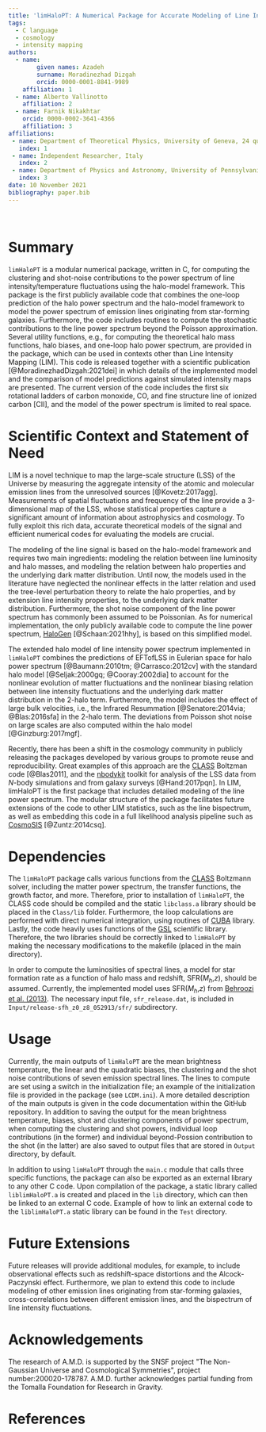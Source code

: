 ```yaml
---
title: 'limHaloPT: A Numerical Package for Accurate Modeling of Line Intensity Power Spectrum'
tags:
  - C language
  - cosmology
  - intensity mapping
authors:
  - name:
        given names: Azadeh 
        surname: Moradinezhad Dizgah
        orcid: 0000-0001-8841-9989
    affiliation: 1
  - name: Alberto Vallinotto  
    affiliation: 2
  - name: Farnik Nikakhtar
    orcid: 0000-0002-3641-4366
    affiliation: 3
affiliations:
 - name: Department of Theoretical Physics, University of Geneva, 24 quai Ernest Ansermet, 1211 Geneva 4, Switzerland
   index: 1
 - name: Independent Researcher, Italy
   index: 2  
 - name: Department of Physics and Astronomy, University of Pennsylvania, 209 S. 33rd St., Philadelphia, PA 19104, USA
   index: 3   
date: 10 November 2021
bibliography: paper.bib
---
```


&nbsp;
&nbsp;
&nbsp;



# Summary

`limHaloPT` is a modular numerical package, written in C, for computing the clustering and shot-noise contributions to the power spectrum of line intensity/temperature fluctuations using the halo-model framework. This package is the first publicly available code that combines the one-loop prediction of the halo power spectrum and the halo-model framework to model the power spectrum of emission lines originating from star-forming galaxies. Furthermore, the code includes routines to compute the stochastic contributions to the line power spectrum beyond the Poisson approximation. Several utility functions, e.g., for computing the theoretical halo mass functions, halo biases, and one-loop halo power spectrum, are provided in the package, which can be used in contexts other than Line Intensity Mapping (LIM). This code is released together with a scientific publication [@MoradinezhadDizgah:2021dei] in which details of the implemented model and the comparison of model predictions against simulated intensity maps are presented. The current version of the code includes the first six rotational ladders of carbon monoxide, CO, and fine structure line of ionized carbon [CII], and the model of the power spectrum is limited to real space.


# Scientific Context and Statement of Need

LIM is a novel technique to map the large-scale structure (LSS) of the Universe by measuring the aggregate intensity of the atomic and molecular emission lines from the unresolved sources [@Kovetz:2017agg]. Measurements of spatial fluctuations and frequency of the line provide a 3-dimensional map of the LSS, whose statistical properties capture a significant amount of information about astrophysics and cosmology. To fully exploit this rich data, accurate theoretical models of the signal and efficient numerical codes for evaluating the models are crucial.

The modeling of the line signal is based on the halo-model framework and requires two main ingredients: modeling the relation between line luminosity and halo masses, and modeling the relation between halo properties and the underlying dark matter distribution. Until now, the models used in the literature have neglected the nonlinear effects in the latter relation and used the tree-level perturbation theory to relate the halo properties, and by extension line intensity properties, to the underlying dark matter distribution. Furthermore, the shot noise component of the line power spectrum has commonly been assumed to be Poissonian. As for numerical implementation, the only publicly available code to compute the line power spectrum, [HaloGen](https://github.com/EmmanuelSchaan/HaloGen/tree/LIM) [@Schaan:2021hhy], is based on this simplified model.

The extended halo model of line intensity power spectrum implemented in `limHaloPT` combines the predictions of EFTofLSS in Eulerian space for halo power spectrum [@Baumann:2010tm; @Carrasco:2012cv] with the standard halo model [@Seljak:2000gq; @Cooray:2002dia] to account for the nonlinear evolution of matter fluctuations and the nonlinear biasing relation between line intensity fluctuations and the underlying dark matter distribution in the 2-halo term. Furthermore, the model includes the effect of large bulk velocities, i.e., the Infrared Resummation [@Senatore:2014via; @Blas:2016sfa] in the 2-halo term. The deviations from Poisson shot noise on large scales are also computed within the halo model [@Ginzburg:2017mgf].

Recently, there has been a shift in the cosmology community in publicly releasing the packages developed by various groups to promote reuse and reproducibility. Great examples of this approach are the [CLASS](https://github.com/lesgourg/class_public) Boltzman code [@Blas2011], and the [nbodykit](https://nbodykit.readthedocs.io/en/latest/) toolkit for analysis of the LSS data from $N$-body simulations and from galaxy surveys [@Hand:2017pqn]. In LIM, limHaloPT is the first package that includes detailed modeling of the line power spectrum. The modular structure of the package facilitates future extensions of the code to other LIM statistics, such as the line bispectrum, as well as embedding this code in a full likelihood analysis pipeline such as [CosmoSIS](https://bitbucket.org/joezuntz/cosmosis/wiki/Home) [@Zuntz:2014csq].


# Dependencies

The `limHaloPT` package calls various functions from the [CLASS](https://github.com/lesgourg/class_public) Boltzmann solver, including the matter power spectrum, the transfer functions, the growth factor, and more. Therefore, prior to installation of `limHaloPT`, the CLASS code should be compiled and the static `libclass.a` library should be placed in the `Class/lib` folder. Furthermore, the loop calculations are performed with direct numerical integration, using routines of [CUBA](http://www.feynarts.de/cuba/) library. Lastly, the code heavily uses functions of the [GSL](https://www.gnu.org/software/gsl/doc/html/) scientific library. Therefore, the two libraries should be correctly linked to `limHaloPT` by making the necessary modifications to the makefile (placed in the main directory).

In order to compute the luminosities of spectral lines, a model for star formation rate as a function of halo mass and redshift, SFR($M_h$,$z$), should be assumed. Currently, the implemented model uses SFR($M_h$,$z$) from [Behroozi et al. (2013)](https://arxiv.org/abs/1207.6105). The necessary input file, `sfr_release.dat`, is included in `Input/release-sfh_z0_z8_052913/sfr/` subdirectory.


# Usage

Currently, the main outputs of `limHaloPT` are the mean brightness temperature, the linear and the quadratic biases, the clustering and the shot noise contributions of seven emission spectral lines. The lines to compute are set using a switch in the initialization file; an example of the initialization file is provided in the package (see `LCDM.ini`). A more detailed description of the main outputs is given in the code documentation within the GitHub repository. In addition to saving the output for the mean brightness temperature, biases, shot and clustering components of power spectrum, when computing the clustering and shot powers, individual loop contributions (in the former) and individual beyond-Possion contribution to the shot (in the latter) are also saved to output files that are stored in `Output` directory, by default.

In addition to using `limHaloPT` through the `main.c` module that calls three specific functions, the package can also be exported as an external library to any other C code. Upon compilation of the package, a static library called `liblimHaloPT.a` is created and placed in the `lib` directory, which can then be linked to an external C code. Example of how to link an external code to the `liblimHaloPT.a` static library can be found in the `Test` directory.



# Future Extensions 

Future releases will provide additional modules, for example, to include observational effects such as redshift-space distortions and the Alcock-Paczynski effect. Furthermore, we plan to extend this code to include modeling of other emission lines originating from star-forming galaxies, cross-correlations between different emission lines, and the bispectrum of line intensity fluctuations. 


# Acknowledgements

The research of A.M.D. is supported by the SNSF project "The  Non-Gaussian  Universe and  Cosmological Symmetries", project number:200020-178787. A.M.D. further acknowledges partial funding from the Tomalla Foundation for Research in Gravity.


# References

